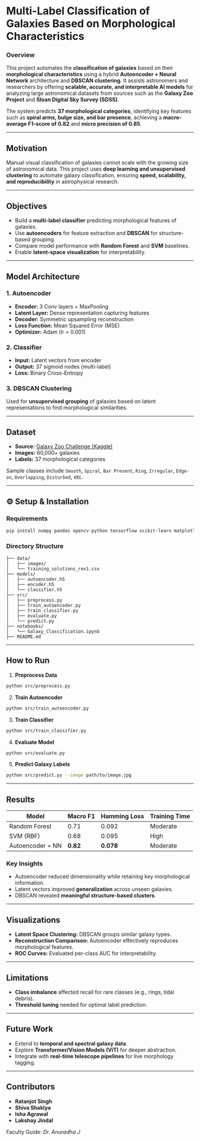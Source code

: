 # Multi-Label Classification of Galaxies Based on Morphological Characteristics

### Overview
This project automates the **classification of galaxies** based on their **morphological characteristics** using a hybrid **Autoencoder + Neural Network** architecture and **DBSCAN clustering**. It assists astronomers and researchers by offering **scalable, accurate, and interpretable AI models** for analyzing large astronomical datasets from sources such as the **Galaxy Zoo Project** and **Sloan Digital Sky Survey (SDSS)**.

The system predicts **37 morphological categories**, identifying key features such as **spiral arms, bulge size, and bar presence**, achieving a **macro-average F1-score of 0.82** and **micro precision of 0.85**.

---

## Motivation
Manual visual classification of galaxies cannot scale with the growing size of astronomical data. This project uses **deep learning and unsupervised clustering** to automate galaxy classification, ensuring **speed, scalability, and reproducibility** in astrophysical research.

---

## Objectives
- Build a **multi-label classifier** predicting morphological features of galaxies.
- Use **autoencoders** for feature extraction and **DBSCAN** for structure-based grouping.
- Compare model performance with **Random Forest** and **SVM** baselines.
- Enable **latent-space visualization** for interpretability.

---

## Model Architecture

### 1. Autoencoder
- **Encoder:** 3 Conv layers + MaxPooling
- **Latent Layer:** Dense representation capturing features
- **Decoder:** Symmetric upsampling reconstruction
- **Loss Function:** Mean Squared Error (MSE)
- **Optimizer:** Adam (lr = 0.001)

### 2. Classifier
- **Input:** Latent vectors from encoder
- **Output:** 37 sigmoid nodes (multi-label)
- **Loss:** Binary Cross-Entropy

### 3. DBSCAN Clustering
Used for **unsupervised grouping** of galaxies based on latent representations to find morphological similarities.

---

## Dataset
- **Source:** [Galaxy Zoo Challenge (Kaggle)](https://www.kaggle.com/competitions/galaxy-zoo-the-galaxy-challenge/data)
- **Images:** 60,000+ galaxies
- **Labels:** 37 morphological categories

Sample classes include `Smooth`, `Spiral`, `Bar Present`, `Ring`, `Irregular`, `Edge-on`, `Overlapping`, `Disturbed`, etc.

---

## ⚙️ Setup & Installation

### Requirements
```bash
pip install numpy pandas opencv-python tensorflow scikit-learn matplotlib tqdm
```

### Directory Structure
```
├── data/
│   ├── images/
│   └── training_solutions_rev1.csv
├── models/
│   ├── autoencoder.h5
│   ├── encoder.h5
│   └── classifier.h5
├── src/
│   ├── preprocess.py
│   ├── train_autoencoder.py
│   ├── train_classifier.py
│   ├── evaluate.py
│   └── predict.py
├── notebooks/
│   └── Galaxy_Classification.ipynb
├── README.md
```

---

## How to Run

1. **Preprocess Data**
```bash
python src/preprocess.py
```
2. **Train Autoencoder**
```bash
python src/train_autoencoder.py
```
3. **Train Classifier**
```bash
python src/train_classifier.py
```
4. **Evaluate Model**
```bash
python src/evaluate.py
```
5. **Predict Galaxy Labels**
```bash
python src/predict.py --image path/to/image.jpg
```

---

## Results
| Model | Macro F1 | Hamming Loss | Training Time |
|--------|-----------|---------------|----------------|
| Random Forest | 0.71 | 0.092 | Moderate |
| SVM (RBF) | 0.68 | 0.095 | High |
| Autoencoder + NN | **0.82** | **0.078** | Moderate |

### Key Insights
- Autoencoder reduced dimensionality while retaining key morphological information.
- Latent vectors improved **generalization** across unseen galaxies.
- DBSCAN revealed **meaningful structure-based clusters**.

---

## Visualizations
- **Latent Space Clustering:** DBSCAN groups similar galaxy types.
- **Reconstruction Comparison:** Autoencoder effectively reproduces morphological features.
- **ROC Curves:** Evaluated per-class AUC for interpretability.

---

## Limitations
- **Class imbalance** affected recall for rare classes (e.g., rings, tidal debris).
- **Threshold tuning** needed for optimal label prediction.

---

## Future Work
- Extend to **temporal and spectral galaxy data**.
- Explore **Transformer/Vision Models (ViT)** for deeper abstraction.
- Integrate with **real-time telescope pipelines** for live morphology tagging.

---

## Contributors
- **Ratanjot Singh**  
- **Shiva Shaklya**  
- **Isha Agrawal**  
- **Lakshay Jindal**  

Faculty Guide: *Dr. Anuradha J*


